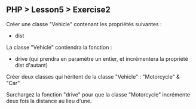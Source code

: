 ## PHP > Lesson5 > Exercise2

Créer une classe "Vehicle" contenant les propriétés suivantes :
- dist

La classe "Vehicle" contiendra la fonction :
- drive (qui prendra en paramètre un entier, et incrémentera la propriété dist d'autant)

Créer deux classes qui héritent de la classe "Vehicle" : "Motorcycle" & "Car"

Surchargez la fonction "drive" pour que la classe "Motorcycle" incrémente deux fois la distance au lieu d'une.

